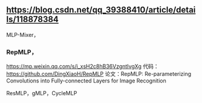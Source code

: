 ## https://blog.csdn.net/qq_39388410/article/details/118878384

MLP-Mixer，

### RepMLP，
https://mp.weixin.qq.com/s/i_xsH2c8hB36VzgntIvgXg
代码：https://github.com/DingXiaoH/RepMLP
论文：RepMLP: Re-parameterizing Convolutions into Fully-connected Layers for Image Recognition

ResMLP，gMLP，CycleMLP